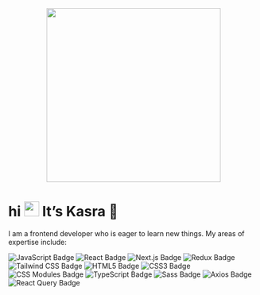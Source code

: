 <div id="header" align="center">
  <img src="https://cdn.dribbble.com/users/1813781/screenshots/5629008/working-time.gif" width="350"/>
</div> 

<h1> hi  <img src="https://media.giphy.com/media/hvRJCLFzcasrR4ia7z/giphy.gif" width="30px"/> It’s Kasra 💚</h1>

I am a frontend developer who is eager to learn new things. My areas of expertise include:


![JavaScript Badge](https://img.shields.io/badge/JavaScript-006915?logo=javascript&logoColor=ffffff&style=for-the-badge) ![React Badge](https://img.shields.io/badge/React-006915?logo=react&logoColor=ffffff&style=for-the-badge) ![Next.js Badge](https://img.shields.io/badge/Next.js-006915?logo=nextdotjs&logoColor=ffffff&style=for-the-badge) ![Redux Badge](https://img.shields.io/badge/Redux-006915?logo=redux&logoColor=ffffff&style=for-the-badge) ![Tailwind CSS Badge](https://img.shields.io/badge/Tailwind%20CSS-006915?logo=tailwindcss&logoColor=ffffff&style=for-the-badge) ![HTML5 Badge](https://img.shields.io/badge/HTML5-006915?logo=html5&logoColor=ffffff&style=for-the-badge) ![CSS3 Badge](https://img.shields.io/badge/CSS3-006915?logo=css3&logoColor=ffffff&style=for-the-badge) ![CSS Modules Badge](https://img.shields.io/badge/CSS%20Modules-006915?logo=cssmodules&logoColor=ffffff&style=for-the-badge) ![TypeScript Badge](https://img.shields.io/badge/TypeScript-006915?logo=typescript&logoColor=ffffff&style=for-the-badge) ![Sass Badge](https://img.shields.io/badge/Sass-006915?logo=sass&logoColor=ffffff&style=for-the-badge) ![Axios Badge](https://img.shields.io/badge/Axios-006915?logo=axios&logoColor=ffffff&style=for-the-badge) ![React Query Badge](https://img.shields.io/badge/React%20Query-006915?logo=reactquery&logoColor=ffffff&style=for-the-badge)
